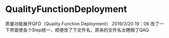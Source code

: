 ﻿# QualityFunctionDeployment
质量功能展开QFD（Quality Function Deployment）
2019/3/20 19：06 改了一下界面使各个Step统一，顺便改了下文件名，原来的文件名太瞎眼了QAQ
